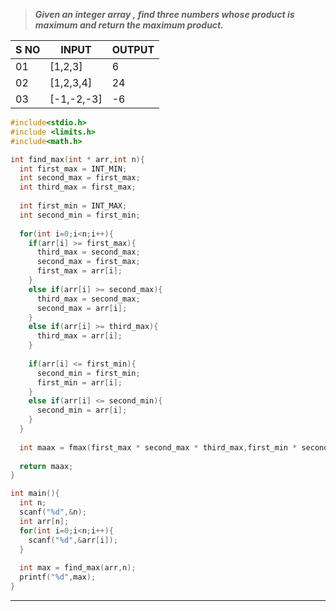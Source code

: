 >***Given an integer array , find three numbers whose product is maximum and return the maximum product.***

| S NO | INPUT      | OUTPUT |
| ---- | ---------- | ------ |
| 01   | [1,2,3]    | 6      |
| 02   | [1,2,3,4]  | 24     |
| 03   | [-1,-2,-3] | -6     |

```c
#include<stdio.h>
#include <limits.h>
#include<math.h>

int find_max(int * arr,int n){
  int first_max = INT_MIN;
  int second_max = first_max;
  int third_max = first_max;
  
  int first_min = INT_MAX;
  int second_min = first_min;
   
  for(int i=0;i<n;i++){
    if(arr[i] >= first_max){
      third_max = second_max;
      second_max = first_max;
      first_max = arr[i];
    }
    else if(arr[i] >= second_max){
      third_max = second_max;
      second_max = arr[i];
    }
    else if(arr[i] >= third_max){
      third_max = arr[i];
    }
    
    if(arr[i] <= first_min){
      second_min = first_min;
      first_min = arr[i];
    }
    else if(arr[i] <= second_min){
      second_min = arr[i];
    }
  }
  
  int maax = fmax(first_max * second_max * third_max,first_min * second_min * first_max);
  
  return maax;
}

int main(){
  int n;
  scanf("%d",&n);
  int arr[n];
  for(int i=0;i<n;i++){
    scanf("%d",&arr[i]);
  }
  
  int max = find_max(arr,n);
  printf("%d",max);
}
```
---
